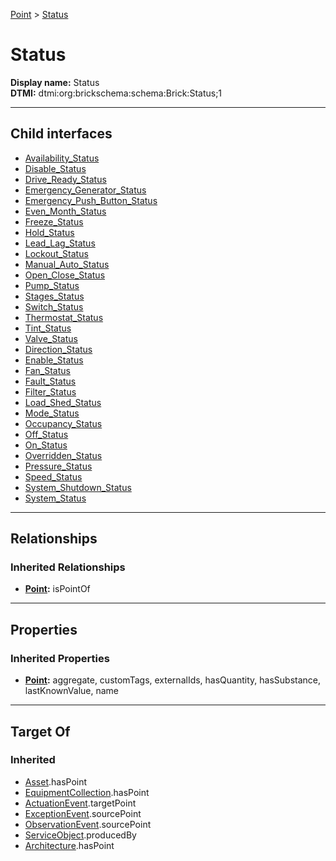 [Point](../Point.md) > [Status](#)
# Status

**Display name:** Status<br />
**DTMI:** dtmi:org:brickschema:schema:Brick:Status;1

---

## Child interfaces
* [Availability_Status](Availability_Status.md)
* [Disable_Status](Disable_Status.md)
* [Drive_Ready_Status](Drive_Ready_Status.md)
* [Emergency_Generator_Status](Emergency_Generator_Status.md)
* [Emergency_Push_Button_Status](Emergency_Push_Button_Status.md)
* [Even_Month_Status](Even_Month_Status.md)
* [Freeze_Status](Freeze_Status.md)
* [Hold_Status](Hold_Status.md)
* [Lead_Lag_Status](Lead_Lag_Status.md)
* [Lockout_Status](Lockout_Status.md)
* [Manual_Auto_Status](Manual_Auto_Status.md)
* [Open_Close_Status](Open_Close_Status.md)
* [Pump_Status](Pump_Status.md)
* [Stages_Status](Stages_Status.md)
* [Switch_Status](Switch_Status.md)
* [Thermostat_Status](Thermostat_Status.md)
* [Tint_Status](Tint_Status.md)
* [Valve_Status](Valve_Status.md)
* [Direction_Status](Direction_Status/Direction_Status.md)
* [Enable_Status](Enable_Status/Enable_Status.md)
* [Fan_Status](Fan_Status/Fan_Status.md)
* [Fault_Status](Fault_Status/Fault_Status.md)
* [Filter_Status](Filter_Status/Filter_Status.md)
* [Load_Shed_Status](Load_Shed_Status/Load_Shed_Status.md)
* [Mode_Status](Mode_Status/Mode_Status.md)
* [Occupancy_Status](Occupancy_Status/Occupancy_Status.md)
* [Off_Status](Off_Status/Off_Status.md)
* [On_Status](On_Status/On_Status.md)
* [Overridden_Status](Overridden_Status/Overridden_Status.md)
* [Pressure_Status](Pressure_Status/Pressure_Status.md)
* [Speed_Status](Speed_Status/Speed_Status.md)
* [System_Shutdown_Status](System_Status/System_Shutdown_Status.md)
* [System_Status](System_Status/System_Status.md)

---

## Relationships
### Inherited Relationships
* **[Point](../Point.md):** isPointOf

---

## Properties
### Inherited Properties
* **[Point](../Point.md):** aggregate, customTags, externalIds, hasQuantity, hasSubstance, lastKnownValue, name

---

## Target Of
### Inherited
* [Asset](../../Asset/Asset.md).hasPoint
* [EquipmentCollection](../../Collection/AssetCollection/EquipmentCollection/EquipmentCollection.md).hasPoint
* [ActuationEvent](../../Event/PointEvent/ActuationEvent.md).targetPoint
* [ExceptionEvent](../../Event/PointEvent/ExceptionEvent.md).sourcePoint
* [ObservationEvent](../../Event/PointEvent/ObservationEvent.md).sourcePoint
* [ServiceObject](../../Information/ServiceObject/ServiceObject.md).producedBy
* [Architecture](../../Space/Architecture/Architecture.md).hasPoint
